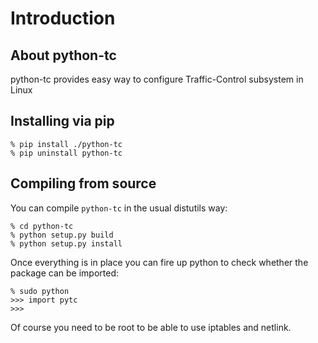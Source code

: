 Introduction
============

About python-tc
---------------------
python-tc provides easy way to configure Traffic-Control subsystem in Linux 

Installing via pip
------------------

    % pip install ./python-tc
    % pip uninstall python-tc

Compiling from source
---------------------

You can compile `python-tc` in the usual distutils way:

    % cd python-tc
    % python setup.py build
    % python setup.py install

Once everything is in place you can fire up python to check whether the
package can be imported:

    % sudo python
    >>> import pytc
    >>>

Of course you need to be root to be able to use iptables and netlink.

